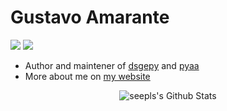 [dsgepy]: http://www.dsgepy.com
[pyaa]: https://github.com/gusamarante/pyaa
[mysite]: https://gusamarante.me/

# Gustavo Amarante
![](https://img.shields.io/github/followers/gusamarante?style=social)
![](https://img.shields.io/github/stars/gusamarante?style=social)
* Author and maintener of [dsgepy][dsgepy] and [pyaa][pyaa]
* More about me on [my website][mysite]

<p align="center">
    <img align="center" alt="seepls's Github Stats" src="https://github-readme-streak-stats.herokuapp.com/?user=gusamarante&hide_border=true"/>
</p>
